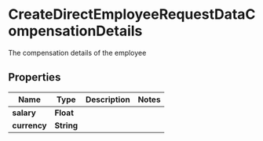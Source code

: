 

# CreateDirectEmployeeRequestDataCompensationDetails

The compensation details of the employee

## Properties

| Name | Type | Description | Notes |
|------------ | ------------- | ------------- | -------------|
|**salary** | **Float** |  |  |
|**currency** | **String** |  |  |



